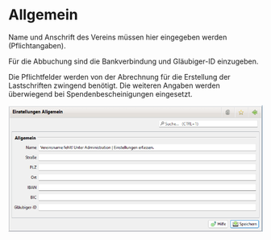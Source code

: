 # Allgemein

Name und Anschrift des Vereins müssen hier eingegeben werden (Pflichtangaben).

Für die Abbuchung sind die Bankverbindung und Gläubiger-ID einzugeben.

Die Pflichtfelder werden von der Abrechnung für die Erstellung der Lastschriften zwingend benötigt. Die weiteren Angaben werden überwiegend bei Spendenbescheinigungen eingesetzt.

![](../../../v3.0.x/administration/einstellungen/img/Allgemein.png)
